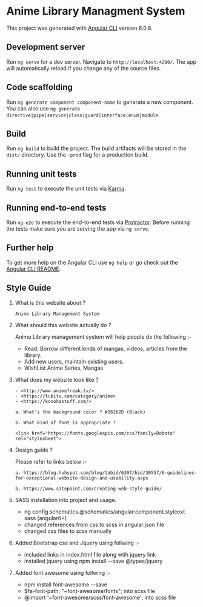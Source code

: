 <!-- Use https://stackedit.io/app to edit and test md files  -->

# Anime Library Managment System

This project was generated with [Angular CLI](https://github.com/angular/angular-cli) version 6.0.8.

## Development server

Run `ng serve` for a dev server. Navigate to `http://localhost:4200/`. The app will automatically reload if you change any of the source files.

## Code scaffolding

Run `ng generate component component-name` to generate a new component. You can also use `ng generate directive|pipe|service|class|guard|interface|enum|module`.

## Build

Run `ng build` to build the project. The build artifacts will be stored in the `dist/` directory. Use the `-prod` flag for a production build.

## Running unit tests

Run `ng test` to execute the unit tests via [Karma](https://karma-runner.github.io).

## Running end-to-end tests

Run `ng e2e` to execute the end-to-end tests via [Protractor](http://www.protractortest.org/).
Before running the tests make sure you are serving the app via `ng serve`.

## Further help

To get more help on the Angular CLI use `ng help` or go check out the [Angular CLI README](https://github.com/angular/angular-cli/blob/master/README.md).


## Style Guide

1. What is this website about ?

       Anime Library Management System

2. What should this website actually do ?

      Anime Library management system will help people do the following :-  
  
      - Read, Borrow different kinds of mangas, videos, articles from the library.      
      - Add new users, maintain existing users.
      - WishList Anime Series, Mangas
  
3. What does my website look like ?
  
       - <http://www.animefreak.tv/>
       - <https://tubitv.com/category/anime>
       - <https://konohastuff.com/>
  
      `a. What's the background color ? #26262D (Black)`
      
      `b. What kind of font is appropriate ?` 
      
      `<link href="https://fonts.googleapis.com/css?family=Roboto" rel="stylesheet">`
  
4. Design guide ?
    
    Please refer to links below :-
   
   `a. https://blog.hubspot.com/blog/tabid/6307/bid/30557/6-guidelines-for-exceptional-website-design-and-usability.aspx`
   
   `b. https://www.sitepoint.com/creating-web-style-guide/`

5. SASS installation into project and usage.

    - ng config schematics.@schematics/angular:component.styleext sass (angular6+)
    - changed references from css to scss in angular.json file
    - changed css files to scss manually

6. Added Bootstrap css and Jquery using follwing :-

    - included links in index.html file along wtih jquery link
    - installed jquery using npm install --save @types/jquery


7. Added font awesome using follwing :-

    - npm install font-awesome --save
    - $fa-font-path: "~font-awesome/fonts"; into scss file  
    - @import '~font-awesome/scss/font-awesome'; into scss file     
